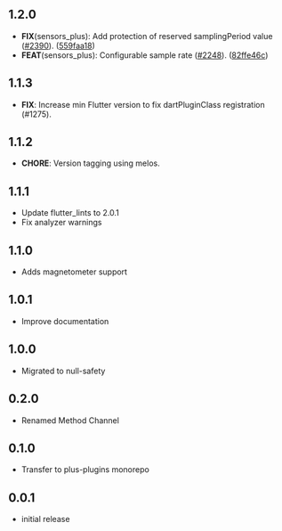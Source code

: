 ## 1.2.0

 - **FIX**(sensors_plus): Add protection of reserved samplingPeriod value ([#2390](https://github.com/fluttercommunity/plus_plugins/issues/2390)). ([559faa18](https://github.com/fluttercommunity/plus_plugins/commit/559faa180b20e825918f920c373e6646b7931760))
 - **FEAT**(sensors_plus): Configurable sample rate ([#2248](https://github.com/fluttercommunity/plus_plugins/issues/2248)). ([82ffe46c](https://github.com/fluttercommunity/plus_plugins/commit/82ffe46c6ff02a7fcaad35c74c872e1ceb37621c))

## 1.1.3

 - **FIX**: Increase min Flutter version to fix dartPluginClass registration (#1275).

## 1.1.2

 - **CHORE**: Version tagging using melos.

## 1.1.1

- Update flutter_lints to 2.0.1
- Fix analyzer warnings

## 1.1.0

- Adds magnetometer support

## 1.0.1

- Improve documentation

## 1.0.0

- Migrated to null-safety

## 0.2.0

- Renamed Method Channel

## 0.1.0

- Transfer to plus-plugins monorepo

## 0.0.1

- initial release
